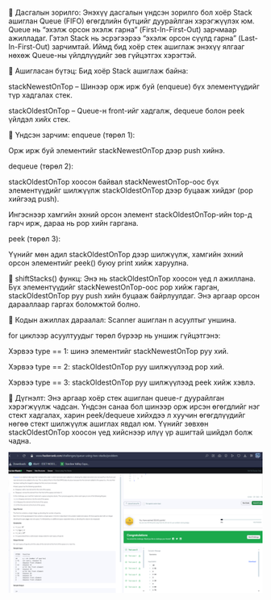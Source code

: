 🔸 Дасгалын зорилго:
Энэхүү дасгалын үндсэн зорилго бол хоёр Stack ашиглан Queue (FIFO) өгөгдлийн бүтцийг дуурайлган хэрэгжүүлэх юм. Queue нь “эхэлж орсон эхэлж гарна” (First-In-First-Out) зарчмаар ажилладаг. Гэтэл Stack нь эсрэгээрээ “эхэлж орсон сүүлд гарна” (Last-In-First-Out) зарчимтай. Иймд бид хоёр стек ашиглаж энэхүү ялгааг нөхөж Queue-ны үйлдлүүдийг зөв гүйцэтгэх хэрэгтэй.

🔹 Ашигласан бүтэц:
Бид хоёр Stack<Integer> ашиглаж байна:

stackNewestOnTop – Шинээр орж ирж буй (enqueue) бүх элементүүдийг түр хадгалах стек.

stackOldestOnTop – Queue-н front-ийг хадгалж, dequeue болон peek үйлдэл хийх стек.

🔹 Үндсэн зарчим:
enqueue (төрөл 1):

Орж ирж буй элементийг stackNewestOnTop дээр push хийнэ.

dequeue (төрөл 2):

stackOldestOnTop хоосон байвал stackNewestOnTop-оос бүх элементүүдийг шилжүүлж stackOldestOnTop дээр буцааж хийдэг (pop хийгээд push).

Ингэснээр хамгийн эхний орсон элемент stackOldestOnTop-ийн top-д гарч ирж, дараа нь pop хийн гаргана.

peek (төрөл 3):

Үүнийг мөн адил stackOldestOnTop дээр шилжүүлж, хамгийн эхний орсон элементийг peek() буюу print хийж харуулна.

🔹 shiftStacks() функц:
Энэ нь stackOldestOnTop хоосон үед л ажиллана. Бүх элементүүдийг stackNewestOnTop-оос pop хийж гарган, stackOldestOnTop руу push хийн буцааж байрлуулдаг. Энэ аргаар орсон дарааллаар гаргах боломжтой болно.

🔸 Кодын ажиллах дараалал:
Scanner ашиглан n асуултыг уншина.

for циклээр асуултуудыг төрөл бүрээр нь уншиж гүйцэтгэнэ:

Хэрвээ type == 1: шинэ элементийг stackNewestOnTop руу хий.

Хэрвээ type == 2: stackOldestOnTop руу шилжүүлээд pop хий.

Хэрвээ type == 3: stackOldestOnTop руу шилжүүлээд peek хийж хэвлэ.

🔸 Дүгнэлт:
Энэ аргаар хоёр стек ашиглан queue-г дуурайлган хэрэгжүүлж чадсан. Үндсэн санаа бол шинээр орж ирсэн өгөгдлийг нэг стект хадгалах, харин peek/dequeue хийхдээ л хуучин өгөгдлүүдийг нөгөө стект шилжүүлж ашиглах явдал юм. Үүнийг зөвхөн stackOldestOnTop хоосон үед хийснээр илүү үр ашигтай шийдэл болж чадна.

![alt text](<Screenshot 2025-06-09 172906.png>)
